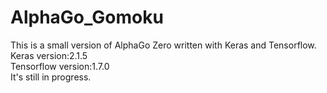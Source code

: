 # AlphaGo_Gomoku
This is a small version of AlphaGo Zero written with Keras and Tensorflow.  
Keras version:2.1.5  
Tensorflow version:1.7.0  
It's still in progress.
